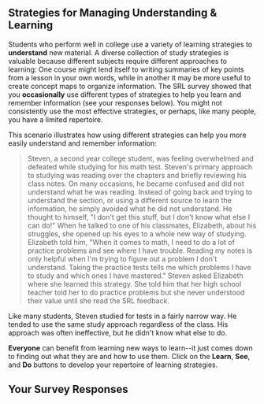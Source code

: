 ## Strategies for Managing Understanding & Learning

Students who perform well in college use a variety of learning strategies to **understand** new material. A diverse collection of study strategies is valuable because different subjects require different approaches to learning: One course might lend itself to writing summaries of key points from a lesson in your own words, while in another it may be more useful to create concept maps to organize information. The SRL survey showed that you **occasionally** use different types of strategies to help you learn and remember information (see your responses below). You might not consistently use the most effective strategies, or perhaps, like many people, you have a limited repertoire. 

This scenario illustrates how using different strategies can help you more easily understand and remember information:

> Steven, a second year college student, was feeling overwhelmed and defeated while studying for his math test. Steven's primary approach to studying was reading over the chapters and briefly reviewing his class notes. On many occasions, he became confused and did not understand what he was reading. Instead of going back and trying to understand the section, or using a different source to learn the information, he simply avoided what he did not understand. He thought to himself, "I don't get this stuff, but I don't know what else I can do!" When he talked to one of his classmates, Elizabeth, about his struggles, she opened up his eyes to a whole new way of studying. Elizabeth told him, "When it comes to math, I need to do a lot of practice problems and see where I have trouble. Reading my notes is only helpful when I'm trying to figure out a problem I don't understand. Taking the practice tests tells me which problems I have to study and which ones I have mastered." Steven asked Elizabeth where she learned this strategy. She told him that her high school teacher told her to do practice problems but she never understood their value until she read the SRL feedback.

Like many students, Steven studied for tests in a fairly narrow way. He tended to use the same study approach regardless of the class. His approach was often ineffective, but he didn't know what else to do. 

**Everyone** can benefit from learning new ways to learn--it just comes down to finding out what they are and how to use them. Click on the **Learn**, **See**, and **Do** buttons to develop your repertoire of learning strategies. 

 ## Your Survey Responses
